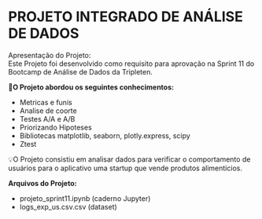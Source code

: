 # PROJETO INTEGRADO DE ANÁLISE DE DADOS

Apresentação do Projeto:<br> Este Projeto foi desenvolvido como requisito para aprovação na Sprint 11 do Bootcamp de Análise de Dados da Tripleten.

**🧩O Projeto abordou os seguintes conhecimentos:**
- Metricas e funis
- Analise de coorte
- Testes A/A e A/B
- Priorizando Hipoteses
- Bibliotecas matplotlib, seaborn, plotly.express, scipy
- Ztest

💡O Projeto consistiu em analisar dados para verificar o comportamento de usuários para o aplicativo uma startup que vende produtos alimentícios.

**Arquivos do Projeto:**
- projeto_sprint11.ipynb (caderno Jupyter) 
- logs_exp_us.csv.csv (dataset)
